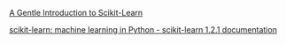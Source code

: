 
[A Gentle Introduction to Scikit-Learn](https://machinelearningmastery.com/a-gentle-introduction-to-scikit-learn-a-python-machine-learning-library)

[scikit-learn: machine learning in Python - scikit-learn 1.2.1 documentation](https://scikit-learn.org/stable)
